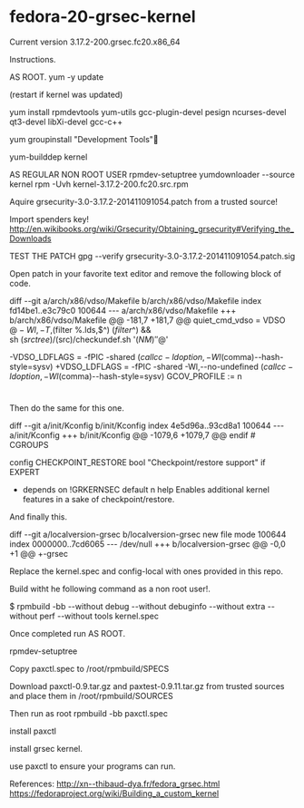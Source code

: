 fedora-20-grsec-kernel
======================


Current version 3.17.2-200.grsec.fc20.x86_64


Instructions.

AS ROOT.
yum -y update

(restart if kernel was updated)

yum install rpmdevtools yum-utils gcc-plugin-devel pesign ncurses-devel qt3-devel libXi-devel gcc-c++

yum groupinstall "Development Tools"

yum-builddep kernel

AS REGULAR NON ROOT USER
rpmdev-setuptree
yumdownloader --source kernel
rpm -Uvh kernel-3.17.2-200.fc20.src.rpm

Aquire grsecurity-3.0-3.17.2-201411091054.patch from a trusted source!

Import spenders key! http://en.wikibooks.org/wiki/Grsecurity/Obtaining_grsecurity#Verifying_the_Downloads

TEST THE PATCH
gpg --verify grsecurity-3.0-3.17.2-201411091054.patch.sig

Open patch in your favorite text editor and remove the following block of code.

diff --git a/arch/x86/vdso/Makefile b/arch/x86/vdso/Makefile
index fd14be1..e3c79c0 100644
--- a/arch/x86/vdso/Makefile
+++ b/arch/x86/vdso/Makefile
@@ -181,7 +181,7 @@ quiet_cmd_vdso = VDSO    $@
           -Wl,-T,$(filter %.lds,$^) $(filter %.o,$^) && \
     sh $(srctree)/$(src)/checkundef.sh '$(NM)' '$@'

-VDSO_LDFLAGS = -fPIC -shared $(call cc-ldoption, -Wl$(comma)--hash-style=sysv)
+VDSO_LDFLAGS = -fPIC -shared -Wl,--no-undefined $(call cc-ldoption, -Wl$(comma)--hash-style=sysv)
 GCOV_PROFILE := n

 #
 
 
 
 Then do the same for this one.
 
 diff --git a/init/Kconfig b/init/Kconfig
index 4e5d96a..93cd8a1 100644
--- a/init/Kconfig
+++ b/init/Kconfig
@@ -1079,6 +1079,7 @@ endif # CGROUPS

 config CHECKPOINT_RESTORE
  bool "Checkpoint/restore support" if EXPERT
+ depends on !GRKERNSEC
  default n
  help
    Enables additional kernel features in a sake of checkpoint/restore.

And finally this.

diff --git a/localversion-grsec b/localversion-grsec
new file mode 100644
index 0000000..7cd6065
--- /dev/null
+++ b/localversion-grsec
@@ -0,0 +1 @@
+-grsec



Replace the kernel.spec and config-local with ones provided in this repo.

Build witht he following command as a non root user!.

$ rpmbuild -bb --without debug --without debuginfo --without extra --without perf --without tools kernel.spec

Once completed run AS ROOT.

rpmdev-setuptree

Copy paxctl.spec to /root/rpmbuild/SPECS

Download paxctl-0.9.tar.gz and paxtest-0.9.11.tar.gz from trusted sources and place them in /root/rpmbuild/SOURCES

Then run as root rpmbuild -bb paxctl.spec

install paxctl

install grsec kernel.

use paxctl to ensure your programs can run.

References: http://xn--thibaud-dya.fr/fedora_grsec.html 
            https://fedoraproject.org/wiki/Building_a_custom_kernel
